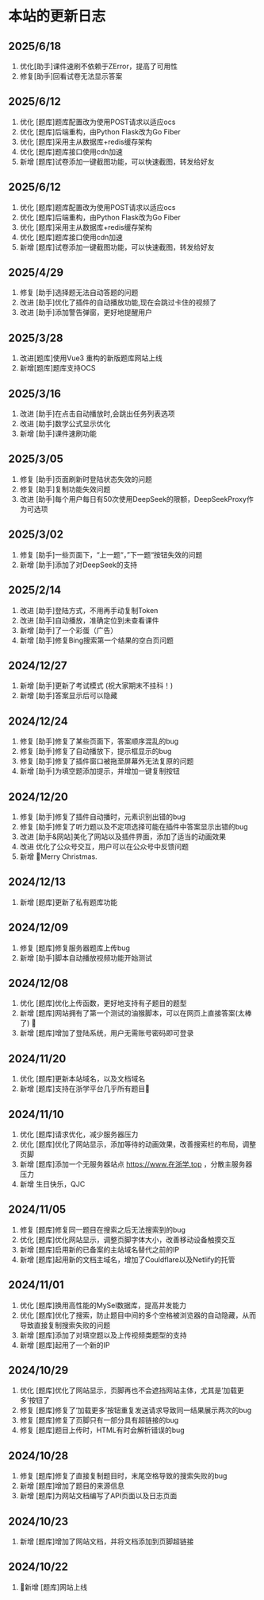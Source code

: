 
# 本站的更新日志
## 2025/6/18
1. <span class="improve">优化</span>[助手]课件速刷不依赖于ZError，提高了可用性
2. <span class="fix">修复</span>[助手]回看试卷无法显示答案

## 2025/6/12
1. <span class="improve">优化</span> [题库]题库配置改为使用POST请求以适应ocs
2. <span class="improve">优化</span> [题库]后端重构，由Python Flask改为Go Fiber
3. <span class="improve">优化</span> [题库]采用主从数据库+redis缓存架构
4. <span class="improve">优化</span> [题库]题库接口使用cdn加速
4. <span class="new">新增</span> [题库]试卷添加一键截图功能，可以快速截图，转发给好友

## 2025/6/12
1. <span class="improve">优化</span> [题库]题库配置改为使用POST请求以适应ocs
2. <span class="improve">优化</span> [题库]后端重构，由Python Flask改为Go Fiber
3. <span class="improve">优化</span> [题库]采用主从数据库+redis缓存架构
4. <span class="improve">优化</span> [题库]题库接口使用cdn加速
4. <span class="new">新增</span> [题库]试卷添加一键截图功能，可以快速截图，转发给好友

## 2025/4/29
1. <span class="fix">修复</span> [助手]选择题无法自动答题的问题
2. <span class="improve">改进</span> [助手]优化了插件的自动播放功能,现在会跳过卡住的视频了
3. <span class="improve">改进</span> [助手]添加警告弹窗，更好地提醒用户

## 2025/3/28
1. <span class="improve">改进</span>[题库]使用Vue3 重构的新版题库网站上线
2. <span class="new">新增</span>[题库]题库支持OCS

## 2025/3/16
1. <span class="improve">改进</span> [助手]在点击自动播放时,会跳出任务列表选项
3. <span class="improve">改进</span> [助手]数学公式显示优化
2. <span class="new">新增</span> [助手]课件速刷功能


## 2025/3/05
1. <span class="fix">修复</span> [助手]页面刷新时登陆状态失效的问题
2. <span class="fix">修复</span> [助手]复制功能失效问题
2. <span class="improve">改进</span> [助手]每个用户每日有50次使用DeepSeek的限额，DeepSeekProxy作为可选项
## 2025/3/02
1. <span class="fix">修复</span> [助手]一些页面下，“上一题“，”下一题“按钮失效的问题
2. <span class="new">新增</span> [助手]添加了对DeepSeek的支持
## 2025/2/14
1. <span class="improve">改进</span> [助手]登陆方式，不用再手动复制Token
2. <span class="improve">改进</span> [助手]自动播放，准确定位到未查看课件
3. <span class="new">新增</span> [助手]了一个彩蛋（广告）
4. <span class="new">新增</span> [助手]修复Bing搜索第一个结果的空白页问题

## 2024/12/27
1. <span class="new">新增</span> [助手]更新了考试模式 (祝大家期末不挂科！)
2. <span class="new">新增</span> [助手]答案显示后可以隐藏

## 2024/12/24
1. <span class="fix">修复</span> [助手]修复了某些页面下，答案顺序混乱的bug
2. <span class="fix">修复</span> [助手]修复了自动播放下，提示框显示的bug
3. <span class="fix">修复</span> [助手]修复了插件窗口被拖至屏幕外无法复原的问题
4. <span class="new">新增</span> [助手]为填空题添加提示，并增加一键复制按钮


## 2024/12/20
1. <span class="fix">修复</span> [助手]修复了插件自动播时，元素识别出错的bug
2. <span class="fix">修复</span> [助手]修复了听力题以及不定项选择可能在插件中答案显示出错的bug
3. <span class="improve">改进</span> [助手&网站]美化了网站以及插件界面，添加了适当的动画效果
4. <span class="improve">改进</span> 优化了公众号交互，用户可以在公众号中反馈问题
5. <span class="new">新增</span> 🎄Merry Christmas.

## 2024/12/13
1. <span class="new">新增</span> [题库]更新了私有题库功能

## 2024/12/09
1. <span class="fix">修复</span> [题库]修复服务器题库上传bug
2. <span class="new">新增</span> [助手]脚本自动播放视频功能开始测试

## 2024/12/08
1. <span class="improve">优化</span> [题库]优化上传函数，更好地支持有子题目的题型
2. <span class="new">新增</span> [题库]网站拥有了第一个测试的油猴脚本，可以在网页上直接答案(太棒了) 🎉 
3. <span class="new">新增</span> [题库]增加了登陆系统，用户无需账号密码即可登录


## 2024/11/20
1. <span class="improve">优化</span> [题库]更新本站域名，以及文档域名
2. <span class="new">新增</span> [题库]支持在浙学平台几乎所有题目🎉



## 2024/11/10
1. <span class="improve">优化</span> [题库]请求优化，减少服务器压力
2. <span class="improve">优化</span> [题库]优化了网站显示，添加等待的动画效果，改善搜索栏的布局，调整页脚
3. <span class="new">新增</span> [题库]添加一个无服务器站点 https://www.在浙学.top ，分散主服务器压力
4. <span class="new">新增</span> 生日快乐，QJC


## 2024/11/05
1. <span class="fix">修复</span> [题库]修复同一题目在搜索之后无法搜索到的bug
2. <span class="improve">优化</span> [题库]优化网站显示，调整页脚字体大小，改善移动设备触摸交互
3. <span class="new">新增</span> [题库]启用新的已备案的主站域名替代之前的IP
4. <span class="new">新增</span> [题库]起用新的文档主域名，增加了Couldflare以及Netlify的托管

## 2024/11/01
1. <span class="improve">优化</span> [题库]换用高性能的MySel数据库，提高并发能力
2. <span class="improve">优化</span> [题库]优化了搜索，防止题目中间的多个空格被浏览器的自动隐藏，从而导致直接复制搜索失败的问题
3. <span class="new">新增</span> [题库]添加了对填空题以及上传视频类题型的支持
4. <span class="new">新增</span> [题库]起用了一个新的IP

## 2024/10/29

1. <span class="improve">优化</span> [题库]优化了网站显示，页脚再也不会遮挡网站主体，尤其是‘加载更多’按钮了
2. <span class="fix">修复</span> [题库]修复了‘加载更多’按钮重复发送请求导致同一结果展示两次的bug
3. <span class="fix">修复</span> [题库]修复了页脚只有一部分具有超链接的bug
4. <span class="fix">修复</span> [题库]题目上传时，HTML有时会解析错误的bug

## 2024/10/28

1. <span class="fix">修复</span> [题库]修复了直接复制题目时，末尾空格导致的搜索失败的bug
2. <span class="new">新增</span> [题库]增加了题目的来源信息
3. <span class="new">新增</span> [题库]为网站文档编写了API页面以及日志页面

## 2024/10/23

1. <span class="new">新增</span> [题库]增加了网站文档，并将文档添加到页脚超链接

## 2024/10/22

1. 🎉<span class="new">新增</span> [题库]网站上线